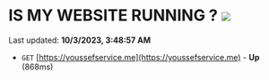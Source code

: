 # IS MY WEBSITE RUNNING ? [![](https://img.shields.io/static/v1?label=Sponsor&message=%E2%9D%A4&logo=GitHub&color=%23fe8e86)](https://github.com/sponsors/<username>)

Last updated: **10/3/2023, 3:48:57 AM**

- `GET` [https://youssefservice.me](https://youssefservice.me) - **Up** (868ms)

